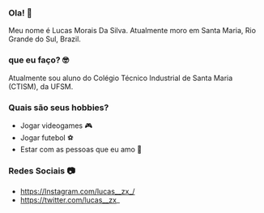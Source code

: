 ### Ola! 👋
Meu nome é Lucas Morais Da Silva. 
Atualmente moro em Santa Maria, Rio Grande do Sul, Brazil.

### que eu faço? 🤓
Atualmente sou aluno do Colégio Técnico Industrial de Santa Maria (CTISM), da UFSM.
### Quais são seus hobbies? 

* Jogar videogames 🎮
* Jogar futebol ⚽
* Estar com as pessoas que eu amo 💑

### Redes Sociais 📷

* https://Instagram.com/lucas__zx_/
* https://twitter.com/lucas__zx_
